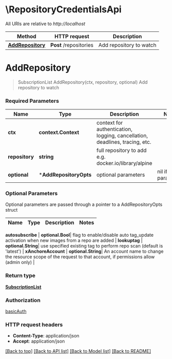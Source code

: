 # \RepositoryCredentialsApi

All URIs are relative to *http://localhost*

Method | HTTP request | Description
------------- | ------------- | -------------
[**AddRepository**](RepositoryCredentialsApi.md#AddRepository) | **Post** /repositories | Add repository to watch


# **AddRepository**
> SubscriptionList AddRepository(ctx, repository, optional)
Add repository to watch



### Required Parameters

Name | Type | Description  | Notes
------------- | ------------- | ------------- | -------------
 **ctx** | **context.Context** | context for authentication, logging, cancellation, deadlines, tracing, etc.
  **repository** | **string**| full repository to add e.g. docker.io/library/alpine | 
 **optional** | ***AddRepositoryOpts** | optional parameters | nil if no parameters

### Optional Parameters
Optional parameters are passed through a pointer to a AddRepositoryOpts struct

Name | Type | Description  | Notes
------------- | ------------- | ------------- | -------------

 **autosubscribe** | **optional.Bool**| flag to enable/disable auto tag_update activation when new images from a repo are added | 
 **lookuptag** | **optional.String**| use specified existing tag to perform repo scan (default is &#39;latest&#39;) | 
 **xAnchoreAccount** | **optional.String**| An account name to change the resource scope of the request to that account, if permissions allow (admin only) | 

### Return type

[**SubscriptionList**](SubscriptionList.md)

### Authorization

[basicAuth](../README.md#basicAuth)

### HTTP request headers

 - **Content-Type**: application/json
 - **Accept**: application/json

[[Back to top]](#) [[Back to API list]](../README.md#documentation-for-api-endpoints) [[Back to Model list]](../README.md#documentation-for-models) [[Back to README]](../README.md)

